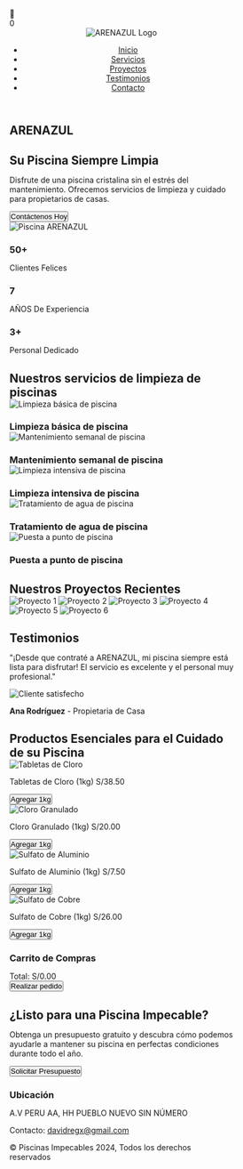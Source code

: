 <html lang="es">
<head>
  <meta charset="UTF-8">
  <meta name="viewport" content="width=device-width, initial-scale=0.6">
  <title>ARENAZUL: Mantenimiento de Piscinas</title>
  <style>
    /* Reset and Global Styles */
    * {
      margin: 0;
      padding: 0;
      box-sizing: border-box;
    }

   body {
      font-family: 'Arial', sans-serif;
      line-height: 1.6;
      background-color: #d6f0f1;
    }

    /* Header Section */
   header {
      background-color: #c7c7c2;
      padding: 10px 20px;
      box-shadow: 0 4px 8px rgba(0, 0, 0, 0.1);
      display: flex;
      justify-content: space-between;
      align-items: center;
      border-radius: 15px;
      margin: 20px;
      position: relative;
    }

  header .logo {
      display: flex;
      align-items: center;
    }

   header .logo img {
      background-color: transparent;
      width: 80px;
      height: auto;
    }

   nav ul {
      display: flex;
      justify-content: flex-end;
      list-style-type: none;
      padding: 0;
    }

   nav ul li {
      margin-left: 20px;
      font-size: 15px;
    }

   nav ul li a {
      color: white;
      text-decoration: none;
      font-weight: bold;
      text-transform: uppercase;
    }

   nav ul li a:hover {
      color: #d6f0f1;
    }

    /* Icono flotante del carrito */
   #floating-cart-icon {
      position: fixed;
      top: 30px;
      right: 30px;
      z-index: 1000;
      background-color: #00A9E0;
      color: white;
      width: 50px;
      height: 50px;
      border-radius: 50%;
      display: flex;
      justify-content: center;
      align-items: center;
      font-size: 24px;
      cursor: pointer;
      box-shadow: 0 4px 10px rgba(0, 0, 0, 0.2);
      transition: all 0.3s ease;
    }

   #floating-cart-icon:hover {
      background-color: #ffde00;
      transform: scale(1.1);
    }

   #cart-badge {
      position: absolute;
      top: -5px;
      right: -5px;
      background-color: #ff6b6b;
      color: white;
      border-radius: 50%;
      width: 20px;
      height: 20px;
      font-size: 12px;
      display: flex;
      justify-content: center;
      align-items: center;
    }

    /* Hamburguesa */
   .menu-toggle {
      display: none;
      flex-direction: column;
      cursor: pointer;
      margin-left: auto;
    }

   .menu-toggle span {
      background-color: white;
      height: 4px;
      width: 20px;
      margin: 4px 0;
      border-radius: 5px;
    }

    /* Hero Section */
   .hero {
      display: flex;
      justify-content: space-between;
      align-items: center;
      background: linear-gradient(to right, #e8fbff, #d6f0f1);
      padding: 10px 20px;
      color: #0f172a;
      text-align: left;
      background-size: cover;
      background-position: center;
    }

   .hero-content h1 {
      font-size: 50px;
      margin-bottom: 0px;
    }

   .hero-content p {
      font-size: 20px;
      margin-bottom: 30px;
    }

   .hero button {
      background-color: #0f172a;
      padding: 15px 30px;
      font-size: 18px;
      border: none;
      color: white;
      cursor: pointer;
      border-radius: 5px;
    }

   .hero button:hover {
      background-color: #00A9E0;
    }

   .hero img {
      width: 50%;
      border-radius: 20px 0px 30px 0px;
    }

    /* Projects Section */
   .projects {
      padding: 20px 0;
      background-color: white;
      text-align: center;
    }

   .projects h2 {
      font-size: 36px;
      margin-bottom: 40px;
    }

  .project-gallery {
      display: grid;
      grid-template-columns: repeat(3, 1fr);
      gap: 20px;
    }

   .project-gallery img {
      width: 100%;
      height: 250px;
      object-fit: cover;
      border-radius: 10px;
      box-shadow: 0 4px 8px rgba(0, 0, 0, 0.1);
    }

    /* Services Section */
   .services {
      padding: 0px 30px;
      text-align: center;
    }

   .service-stats {
      display: flex;
      flex-direction: row;
      justify-content: space-around;
      margin-bottom: 50px;
    }

   .stat {
      padding: 30px;
      width: auto;
    }

   .stat h3 {
      font-size: 48px;
    }

   .stat p {
      font-size: 18px;
    }
    
    /* Sección de servicios */
   section {
      padding: 20px;
      margin: 20px;
    }

    /* Título centrado */
   h2 {
      text-align: center;
      margin-bottom: 20px;
    }

    /* Contenedor de servicios */
   .service {
      display: inline-block;
      width: 48%;
      text-align: center;
      margin: 10px;
      box-sizing: border-box;
    }

    /* Imágenes dentro de los servicios */
  .service img {
      width: 100%;
      height: 250px;
      object-fit: cover;
      border-radius: 10px;
    }

    /* Testimonials Section */
   .testimonials {
      background-color: #d6f0f1;
      text-align: center;
    }

   .testimonials h2 {
      font-size: 36px;
      margin-bottom: 30px;
    }

   .testimonial img {
      width: 100%;
      border-radius: 20px 0px 30px 0px;
    }

   .testimonial {
      background-color: white;
      padding: 10px;
      border-radius: 20px;
      box-shadow: 0 4px 8px rgba(0, 0, 0, 0.5);
      max-width: 600px;
      margin: 0 auto;
    }

   .testimonial p {
      font-size: 20px;
      color: #555;
      margin-bottom: 20px;
    }

   .testimonial strong {
      font-size: 18px;
      color: #00A9E0;
    }

    /* Products Section */
   .products {
      padding: 20px 20px;
      background-color: white;
      text-align: center;
    }

   .products h2 {
      font-size: 36px;
      margin-bottom: 40px;
    }

   .product-gallery {
      display: grid;
      grid-template-columns: repeat(3, 1fr);
      gap: 20px;
    }

   .product {
      background-color: #f9f9f9;
      padding: 20px;
      border-radius: 10px;
      box-shadow: 0 4px 8px rgba(0, 0, 0, 0.1);
    }

   .product img {
      width: 100%;
      border-radius: 10px;
      margin-bottom: 20px;
    }

   .product p {
      font-size: 18px;
      color: #333;
      margin-bottom: 20px;
    }

   .product button {
      padding: 10px 20px;
      background-color: #ffde00;
      color: white;
      border: none;
      cursor: pointer;
      border-radius: 5px;
    }

   .product button:hover {
      background-color: #00A9E0;
    }

    /* Floating Cart */
   #floating-cart {
      position: fixed;
      top: 100px;
      right: 30px;
      width: 350px;
      padding: 20px;
      background-color: #fff;
      border-radius: 10px;
      box-shadow: 0 8px 25px rgba(0, 0, 0, 0.2);
      z-index: 9999;
      max-height: 500px;
      overflow-y: auto;
      display: none;
      border: 2px solid #00A9E0;
    }

   #floating-cart h3 {
      margin-bottom: 20px;
      font-size: 22px;
      color: #00A9E0;
      text-align: center;
      border-bottom: 2px solid #eee;
      padding-bottom: 10px;
    }

   #floating-cart ul {
      list-style-type: none;
      padding: 0;
    }

   #floating-cart ul li {
      display: flex;
      align-items: center;
      margin-bottom: 15px;
      font-size: 16px;
      padding-bottom: 15px;
      border-bottom: 1px solid #eee;
    }

   #floating-cart ul li img {
      width: 60px;
      height: 60px;
      margin-right: 10px;
      object-fit: cover;
      border-radius: 5px;
    }

   .cart-item-details {
      flex-grow: 1;
    }

  .cart-item-name {
      font-weight: bold;
    }

   .cart-item-price {
      color: #00A9E0;
    }

   .cart-quantity-controls {
      display: flex;
      align-items: center;
      margin-top: 5px;
    }

   .cart-quantity-controls button {
      width: 30px;
      height: 30px;
      background: #00A9E0;
      color: white;
      border: none;
      border-radius: 50%;
      font-weight: bold;
      cursor: pointer;
      display: flex;
      justify-content: center;
      align-items: center;
    }

  .cart-quantity-controls span {
      margin: 0 10px;
      min-width: 20px;
      text-align: center;
    }

   .remove-item {
      background: none;
      border: none;
      color: #ff6b6b;
      cursor: pointer;
      margin-left: 10px;
      font-size: 20px;
    }

   .cart-total {
      font-size: 20px;
      font-weight: bold;
      text-align: right;
      margin: 20px 0;
      padding-top: 10px;
      border-top: 2px solid #eee;
    }

   .cart-total span {
      color: #00A9E0;
    }

   #checkout-btn {
      padding: 12px 20px;
      background-color: #ffde00;
      color: #333;
      border: none;
      cursor: pointer;
      border-radius: 5px;
      font-size: 16px;
      font-weight: bold;
      width: 100%;
      transition: background-color 0.3s;
    }

   #checkout-btn:hover {
      background-color: #00A9E0;
      color: white;
    }

    /* Contact Section */
   .contact {
      padding: 50px 30px;
      background-color: #d6f0f1;
      text-align: center;
    }

   .contact h2 {
      font-size: 36px;
      margin-bottom: 30px;
    }

   .contact p {
      font-size: 20px;
      color: #555;
      margin-bottom: 30px;
    }

  .contact button {
      padding: 15px 30px;
      font-size: 18px;
      background-color: #00A9E0;
      color: white;
      border: none;
      cursor: pointer;
      border-radius: 5px;
    }

  .contact button:hover {
      background-color: #ffde00;
    }

    /* Footer Section */
   footer {
      background-color: #00A9E0;
      color: white;
      text-align: center;
      padding: 20px 0;
    }

   .social-media a {
      color: white;
      text-decoration: none;
      margin: 0 10px;
    }

   .social-media a:hover {
      color: #ffde00;
    }

    /* Estilos del pie de página */
   footer {
      background-color: #333;
      color: white;
      text-align: center;
      padding: 20px;
    }

   footer a {
      color: #fff;
      text-decoration: none;
    }

    /* Estilos adicionales */
   #ubicacion {
      margin-top: 20px;
    }

   #ubicacion h3 {
      font-size: 18px;
      margin-bottom: 10px;
    }

    /* Estilos para el logo */
   .logo img {
      width: 100px;
    }

    /* Notification */
   .notification {
      position: fixed;
      bottom: 20px;
      left: 50%;
      transform: translateX(-50%);
      background-color: #00A9E0;
      color: white;
      padding: 15px 30px;
      border-radius: 50px;
      box-shadow: 0 4px 10px rgba(0, 0, 0, 0.2);
      z-index: 10000;
      font-weight: bold;
      display: none;
    }
    
    /* ========================================== */
    /* MEJORAS ESPECÍFICAS PARA DISPOSITIVOS MÓVILES */
    /* ========================================== */
    
    /* Prevenir desbordamiento horizontal */
   html, body {
      max-width: 100%;
      overflow-x: hidden;
    }
    
    /* Header para móvil */
   @media (max-width: 768px) {
      header {
        padding: 10px 15px;
        flex-direction: row;
        justify-content: space-between;
        align-items: center;
        margin: 10px;
      }

   .logo img {
        width: 50px;
      }

   nav ul {
        display: none;
        flex-direction: column;
        margin-top: 10px;
        width: 100%;
        padding: 10px 0;
        background-color: #363a3b;
        border-radius: 10px;
        position: absolute;
        top: 100%;
        left: 0;
        z-index: 100;
      }

   nav ul li {
        margin: 10px 0;
        font-size: 14px;
        text-align: center;
      }

  nav ul li a {
        font-size: 1rem;
        padding: 8px 0;
        display: block;
      }

  .menu-toggle {
        display: flex;
      }

   nav ul.open {
        display: flex;
      }
      
  #floating-cart-icon {
        top: 20px;
        right: 20px;
        width: 40px;
        height: 40px;
        font-size: 18px;
      }
    }

    /* Hero section para móvil */
  @media (max-width: 768px) {
      .hero {
        flex-direction: column;
        text-align: center;
        padding: 20px 15px;
        margin: 10px;
      }

  .hero-content h1 {
        font-size: 2rem;
        line-height: 1.2;
      }

  .hero-content p {
        font-size: 1.1rem;
        margin-bottom: 20px;
      }

   .hero button {
        padding: 12px 25px;
        font-size: 1rem;
        width: 100%;
        max-width: 300px;
        margin: 10px 0;
      }

  .hero img {
        width: 100%;
        border-radius: 10px;
        margin-top: 20px;
      }
    }

    /* Servicios para móvil */
   @media (max-width: 768px) {
      section {
        margin: 10px;
        padding: 15px;
      }
      
  .service {
        display: row;
        width: 100%;
        margin: 5px 0;
      }
      
  .service img {
        height: 200px;
      }
    }

    /* Proyectos para móvil - 2 en 2 */
   @media (max-width: 768px) {
      .projects {
        margin: 10px;
        padding: 15px 0;
      }
      
  .projects h2 {
        font-size: 1.8rem;
        margin-bottom: 20px;
      }
      
   .project-gallery {
        grid-template-columns: repeat(2, 1fr);
        gap: 10px;
      }
      
  .project-gallery img {
        height: 180px;
      }
    }

    /* Testimonios para móvil */
   @media (max-width: 768px) {
      .testimonials {
        margin: 10px;
        padding: 15px;
      }
      
   .testimonials h2 {
        font-size: 1.8rem;
        margin-bottom: 20px;
      }
      
   .testimonial {
        padding: 15px;
      }
      
   .testimonial p {
        font-size: 1.1rem;
      }
    }

    /* Productos para móvil - 2 en 2 */
   @media (max-width: 768px) {
      .products {
        margin: 10px;
        padding: 15px;
      }
      
  .products h2 {
        font-size: 1.8rem;
        margin-bottom: 20px;
      }
      
  .product-gallery {
        grid-template-columns: repeat(2, 1fr);
        gap: 10px;
      }
      
   .product {
        padding: 15px;
      }
      
   .product p {
        font-size: 1.1rem;
      }
      
   .product button {
        width: 100%;
      }
    }

    /* Contacto para móvil */
  @media (max-width: 768px) {
      .contact {
        margin: 10px;
        padding: 30px 15px;
      }
      
  .contact h2 {
        font-size: 1.8rem;
      }
      
  .contact p {
        font-size: 1.1rem;
      }
      
   .contact button {
        padding: 12px 25px;
        font-size: 1rem;
        width: 100%;
        max-width: 300px;
      }
    }

    /* Carrito para móvil - centrado verticalmente */
  @media (max-width: 768px) {
      #floating-cart {
        width: 200%;
        max-width: 450px;
        padding: 15px;
        top: 50%;
        right: 15px;
        transform: translateY(-50%);
        max-height: 80vh;
      }
    }
/* Aumentar tamaño del icono flotante del carrito en móviles */
@media (max-width: 768px) {
  #floating-cart-icon {
    width: 80px;  /* Aumentar tamaño del icono */
    height: 80px;  /* Aumentar tamaño del icono */
    font-size: 36px;  /* Aumentar tamaño del ícono dentro */
  }
}

    /* Footer para móvil */
  @media (max-width: 768px) {
      footer {
        padding: 15px;
      }
      
  #ubicacion h3 {
        font-size: 1.1rem;
      }
      
  #ubicacion p {
        font-size: 0.95rem;
      }
    }

    /* Estadísticas para móvil */
   @media (max-width: 768px) {
      .services {
        margin: 10px;
        padding: 0 15px;
      }
      
   .service-stats {
        flex-direction: row;
        flex-wrap: wrap;
        margin-bottom: 30px;
      }
      
  .stat {
        flex: 1 0 30%;
        padding: 15px;
        min-width: 120px;
      }
      
   .stat h3 {
        font-size: 2rem;
      }
      
   .stat p {
        font-size: 0.9rem;
      }
    }

    /* Notificación para móvil */
   @media (max-width: 768px) {
      .notification {
        padding: 12px 25px;
        font-size: 0.95rem;
        max-width: 90%;
      }
    }

    /* Ajustes para pantallas muy pequeñas */
   @media (max-width: 480px) {
      .hero-content h1 {
        font-size: 1.8rem;
      }
      
   .projects h2, .services h2, .testimonials h2, 
      .products h2, .contact h2 {
        font-size: 1.6rem;
      }
      
  .stat h3 {
        font-size: 1.8rem;
      }
      
      /* Ajustar a 1 columna en pantallas muy pequeñas */
   @media (max-width: 480px) {
        .project-gallery, .product-gallery {
          grid-template-columns: 1fr;
        }
      }
    }
  </style>
</head>
<body>
  <!-- Icono flotante del carrito - Siempre en la parte superior derecha -->
  <div id="floating-cart-icon">
    🛒
    <div id="cart-badge">0</div>
  </div>
  
  <!-- Header Section -->
  <header>
    <div class="logo">
      <img src="https://cdn.wegic.ai/assets/onepage/thread/icon/1750689479539.png" alt="ARENAZUL Logo">
    </div>
    <div class="menu-toggle" onclick="toggleMenu()">
      <span></span>
      <span></span>
    </div>
    <nav>
      <ul>
        <li><a href="#home">Inicio</a></li>
        <li><a href="#servicios">Servicios</a></li>
        <li><a href="#projects">Proyectos</a></li>
        <li><a href="#testimonials">Testimonios</a></li>
        <li><a href="#contact">Contacto</a></li>
      </ul>
    </nav>
  </header>

  <!-- Hero Section -->
  <section id="home" class="hero">
    <div class="hero-content">
      <h1>ARENAZUL</h1>
      <h1>Su Piscina Siempre Limpia</h1>
      <p>Disfrute de una piscina cristalina sin el estrés del mantenimiento. Ofrecemos servicios de limpieza y cuidado para propietarios de casas.</p>
      <button onclick="window.location.href='https://tulink.com';">Contáctenos Hoy</button>
    </div>
    <img src="https://txcdn-prod-a1art.xiaopiu.com/assets/images/app_1925013562074480641/1925013562078674945/6656a072-e611-491d-a643-628c73e7e2d6.jpeg?oldPrompt=A crystal-clear swimming pool reflecting the bright sunlight, surrounded by a well-maintained garden, showcasing pristine water and sparkling clean tiles. The pool is inviting and refreshing, with a sense of cleanliness and tranquility. In the background, a modern house can be seen, subtly suggesting the target audience of homeowners. (Emphasis on cleanliness, clarity, and inviting atmosphere:1.2), (no people in the scene), (professional photography)." alt="Piscina ARENAZUL">
  </section>
  
  <!-- Services Stats Section -->
  <section id="services" class="services">
    <div class="service-stats">
      <div class="stat">
        <h3>50+</h3>
        <p>Clientes Felices</p>
      </div>
      <div class="stat">
        <h3>7</h3>
        <p>AÑOS De Experiencia</p>
      </div>
      <div class="stat">
        <h3>3+</h3>
        <p>Personal Dedicado</p>
      </div>
    </div>
  </section>
  
  <!-- Sección de Servicios -->
  <section id="servicios">
    <h2>Nuestros servicios de limpieza de piscinas</h2>
    <div class="service">
        <img src="https://www.lavanguardia.com/files/image_449_220/uploads/2022/06/15/62a9ad6dd74fb.jpeg" alt="Limpieza básica de piscina">
        <h3>Limpieza básica de piscina</h3>
    </div>
    <div class="service">
        <img src="https://www.tuandco.com/aprendeymejora/wp-content/uploads/2020/04/principal.jpg" alt="Mantenimiento semanal de piscina">
        <h3>Mantenimiento semanal de piscina</h3>
    </div>
    <div class="service">
        <img src="https://lh3.googleusercontent.com/gps-cs/AIky0YVIBZKeG3P0bh4GMiaCE6Vs_GuVz3pLWvFTmNnEdEgmIH6wGXXIFcNf4vRCoVbg8rkLztjS04R9fL_zsf956Nyin8dnQabBxbt-eVZy9n7g5x2Zegs7o4p1hANSBbcvKY-CpqRfRUiwHOJ1=w4000-h3000-p-k-no" alt="Limpieza intensiva de piscina">
        <h3>Limpieza intensiva de piscina</h3>
    </div>
    <div class="service">
        <img src="https://nautilusbr.com/dev/wp-content/uploads/close-up-de-mao-segurando-fita-de-medicao-de-ph-na-agua-da-piscina.jpeg" alt="Tratamiento de agua de piscina">
        <h3>Tratamiento de agua de piscina</h3>
    </div>
    <div class="service">
        <img src="https://www.hidrotec.com/wp-content/uploads/2024/01/preparar-piscina-verano.webp" alt="Puesta a punto de piscina">
        <h3>Puesta a punto de piscina</h3>
    </div>
  </section>

  <!-- Our Projects Section -->
  <section id="projects" class="projects">
    <h2>Nuestros Proyectos Recientes</h2>
    <div class="project-gallery">
      <img src="https://lh3.googleusercontent.com/gps-cs/AIky0YWTgWhMgCINg0P7MCRvFQ6S_2pjcHDxa0cGAqcu8sdChfAU5i5gX1RFxVovDp3MIxJ5UBeuacjPrHWbEvUI4nUSXVWShUJXGqH9a5nXzexSZDha55Xy2oUl0eWnkWxSS056mG7SSF8Vfm0=w3840-h2160-p-k-no" alt="Proyecto 1">
      <img src="https://lh3.googleusercontent.com/gps-cs/AIky0YWTgWhMgCINg0P7MCRvFQ6S_2pjcHDxa0cGAqcu8sdChfAU5i5gX1RFxVovDp3MIxJ5UBeuacjPrHWbEvUI4nUSXVWShUJXGqH9a5nXzexSZDha55Xy2oUl0eWnkWxSS056mG7SSF8Vfm0=w3840-h2160-p-k-no" alt="Proyecto 2">
      <img src="https://lh3.googleusercontent.com/gps-cs/AIky0YXRadNFxZwk-GjtcE5qCL4sILUiGbaS-xzHM8V30PhbIX_mOahPqyQmxIajXIyKjA5rcQtTIOFrY-dIXafAwD8qolFwVA3eDEWKtJKxZadhbGTLsPOl0bC9RPJwKSyMtH178_2wFImqK_kn=w4160-h3120-p-k-no" alt="Proyecto 3">
      <img src="https://lh3.googleusercontent.com/gps-cs/AIky0YXbcEZDRS2R4BlH1aIecDNpKgdSKlomaJJ-IZ_RGvv1F-zE8VJ-zCW4RyKbSSvxt7VFPkME-171ong9ulOOb2ouIpsb5NOwLUEoMj7E3OAbfGsNi65WLE_AY_Oyod0ZIPXu2RSLroCZCAu8=w4160-h3120-p-k-no" alt="Proyecto 4">
      <img src="https://lh3.googleusercontent.com/gps-cs/AIky0YWhbbPVB7G5IqJrstFiNOsmhQuRlXVeWgKxSAdMKsWrmKsVniqxDxtnrQSPxOZa3dZlq2gyJ3A7B2MC_tKjCfMmh9p7PkM0TGhKvxvgYd6uokFSZEwe_LUdJvqeulRd4AQWp9DzfkiDIOkI=w4608-h3456-p-k-no" alt="Proyecto 5">
      <img src="https://lh3.googleusercontent.com/gps-cs/AIky0YWglv-HM0EpZ0Rrfm3_LA_Pd3oAU9WVk12GZL1qUNG9PHxOXJ2DdCeqyIQ6gb46_R-9YzLhw6O_Vmy8YX9DFeGrtRW7Qo6BLtIQB7g3T5l-pC7A6m6DfbUY9gCC7i2T7ruvIF6invi2Uwhg=w4608-h3456-p-k-no" alt="Proyecto 6">
    </div>
  </section>

  <!-- Testimonials Section -->
  <section id="testimonials" class="testimonials">
    <h2>Testimonios</h2>
    <div class="testimonial">
      <p>"¡Desde que contraté a ARENAZUL, mi piscina siempre está lista para disfrutar! El servicio es excelente y el personal muy profesional."</p>
      <img src="https://txcdn-prod-a1art.xiaopiu.com/assets/images/app_1925013562074480641/1925013562078674945/84d609b0-2f3d-4459-b9b7-6b3f0df73055.jpeg?oldPrompt=A serene and crystal-clear swimming pool reflecting the bright sky, surrounded by a well-maintained patio with comfortable lounge chairs, showcasing the joy and satisfaction of happy homeowners (trustworthy:1.2), suggesting relaxation and a carefree lifestyle (professional:1.1), pristine water (clean:1.3), natural sunlight, enhancing the inviting ambiance, no visible cleaning equipment" alt="Cliente satisfecho">
      <p><strong>Ana Rodríguez</strong> - Propietaria de Casa</p>
    </div>
  </section>

  <!-- Products Section -->
  <section id="products" class="products">
    <h2>Productos Esenciales para el Cuidado de su Piscina</h2>
    <div class="product-gallery">
      <div class="product">
        <img src="https://ceramicorpcenter.pe/wp-content/uploads/2024/05/CLORO-PASTILLAS.jpg" alt="Tabletas de Cloro">
        <p>Tabletas de Cloro (1kg) S/38.50</p>
        <button onclick="addToCart('Tabletas de Cloro', 38.50, 'https://ceramicorpcenter.pe/wp-content/uploads/2024/05/CLORO-PASTILLAS.jpg')">Agregar 1kg</button>
      </div>
      <div class="product">
        <img src="https://insumosquimicos.pe/wp-content/uploads/2021/08/Cloro-granulado-.jpg" alt="Cloro Granulado">
        <p>Cloro Granulado (1kg) S/20.00</p>
        <button onclick="addToCart('Cloro Granulado', 20.00, 'https://insumosquimicos.pe/wp-content/uploads/2021/08/Cloro-granulado-.jpg')">Agregar 1kg</button>
      </div>
      <div class="product">
        <img src="https://aquagardens.com.ec/wp-content/uploads/2021/07/AQUA-7-800x800-1.jpg" alt="Sulfato de Aluminio">
        <p>Sulfato de Aluminio (1kg) S/7.50</p>
        <button onclick="addToCart('Sulfato de Aluminio', 7.50, 'https://aquagardens.com.ec/wp-content/uploads/2021/07/AQUA-7-800x800-1.jpg')">Agregar 1kg</button>
      </div>
      <div class="product">
        <img src="https://sulcosa.b-cdn.net/wp-content/uploads/2024/04/Sulfato-de-cobre-pentahidratado.webp" alt="Sulfato de Cobre">
        <p>Sulfato de Cobre (1kg) S/26.00</p>
        <button onclick="addToCart('Sulfato de Cobre', 26.00, 'https://sulcosa.b-cdn.net/wp-content/uploads/2024/04/Sulfato-de-cobre-pentahidratado.webp')">Agregar 1kg</button>
      </div>
    </div>
  </section>

  <!-- Floating Cart Section -->
  <div id="floating-cart">
    <h3>Carrito de Compras</h3>
    <ul id="cart-list"></ul>
    <div class="cart-total">Total: <span id="cart-total">S/0.00</span></div>
    <button id="checkout-btn" onclick="checkout()">Realizar pedido</button>
  </div>
  
  <!-- Notification -->
  <div class="notification" id="notification"></div>

  <!-- Contact Section -->
  <section id="contact" class="contact">
    <h2>¿Listo para una Piscina Impecable?</h2>
    <p>Obtenga un presupuesto gratuito y descubra cómo podemos ayudarle a mantener su piscina en perfectas condiciones durante todo el año.</p>
     <button onclick="window.location.href='https://tulink.com';">Solicitar Presupuesto</button>
  </section>
  
  <!-- Sección de ubicación -->
  <footer>
    <div id="ubicacion">
      <h3>Ubicación</h3>
      <p>A.V PERU AA, HH PUEBLO NUEVO SIN NÚMERO</p>
      <p>Contacto: <a href="mailto:davidregx@gmail.com">davidregx@gmail.com</a></p>
    </div>
  </footer>

  <!-- Footer Section -->
  <footer>
    <div class="footer-content">
      <p>&copy; Piscinas Impecables 2024, Todos los derechos reservados</p>
    </div>
  </footer>

  <script>
    // Variables globales
    let cart = [];
    let cartVisible = false;

    // Funciones del carrito
    function addToCart(productName, productPrice, productImage) {
      // Verificar si el producto ya está en el carrito
      const existingItem = cart.find(item => item.name === productName);
      
      if (existingItem) {
        // Incrementar en 1kg (1 unidad)
        existingItem.quantity++;
      } else {
        // Agregar nuevo producto (1kg)
        cart.push({ 
          name: productName, 
          price: productPrice, 
          image: productImage, 
          quantity: 1 
        });
      }
      
      updateCart();
      showNotification(`1kg de ${productName} añadido al carrito`);
      
      // Mantener el carrito abierto después de añadir
      document.getElementById('floating-cart').style.display = 'block';
      cartVisible = true;
    }

    function updateCart() {
      const cartList = document.getElementById('cart-list');
      const cartTotalElement = document.getElementById('cart-total');
      const cartBadge = document.getElementById('cart-badge');
      let total = 0;
      let itemCount = 0;
      
      cartList.innerHTML = '';
      
      cart.forEach((item, index) => {
        const li = document.createElement('li');
        const itemTotal = item.price * item.quantity;
        total += itemTotal;
        itemCount += item.quantity;
        
        li.innerHTML = `

          <img src="${item.image}" alt="${item.name}">
          <div class="cart-item-details">
            <p class="cart-item-name">${item.name}</p>
            <p class="cart-item-price">S/${item.price.toFixed(2)}/kg</p>
            <div class="cart-quantity-controls">
              <button onclick="changeQuantity(${index}, -1, event)">-</button>
              <span>${item.quantity} kg</span>
              <button onclick="changeQuantity(${index}, 1, event)">+</button>
            </div>
          </div>
          <button class="remove-item" onclick="removeFromCart(${index}, event)">×</button>
        `;

        cartList.appendChild(li);
      });
      
      cartTotalElement.textContent = `S/${total.toFixed(2)}`;
      cartBadge.textContent = itemCount;
      
      // Mostrar carrito si hay productos
      if (cart.length > 0 && !cartVisible) {
        document.getElementById('floating-cart').style.display = 'block';
        cartVisible = true;
      }
    }

    function changeQuantity(index, change, event) {
      // Detener la propagación del evento para evitar que se cierre el carrito
      event.stopPropagation();
      
      // Cambiar la cantidad en kg
      cart[index].quantity += change;
      
      // Si la cantidad es 0 o menos, eliminar el producto
      if (cart[index].quantity <= 0) {
        cart.splice(index, 1);
      }
      
      updateCart();
    }

    function removeFromCart(index, event) {
      // Detener la propagación del evento para evitar que se cierre el carrito
      event.stopPropagation();
      
      cart.splice(index, 1);
      updateCart();
      
      if (cart.length === 0) {
        document.getElementById('floating-cart').style.display = 'none';
        cartVisible = false;
      }
    }

    function toggleCart() {
      const cartElement = document.getElementById('floating-cart');
      
      if (cart.length === 0) {
        showNotification("El carrito está vacío");
        return;
      }
      
      if (cartElement.style.display === 'block') {
        cartElement.style.display = 'none';
        cartVisible = false;
      } else {
        cartElement.style.display = 'block';
        cartVisible = true;
      }
    }

    function checkout() {
      if (cart.length === 0) {
        showNotification("El carrito está vacío");
        return;
      }
      
      let message = "¡Hola ARENAZUL! Quiero hacer un pedido de productos para piscina:\n\n";
      let total = 0;
      
      cart.forEach(item => {
        const itemTotal = item.price * item.quantity;
        total += itemTotal;
        message += `- ${item.name}: ${item.quantity} kg - S/${itemTotal.toFixed(2)}\n`;
      });
      
      message += `\nTotal: S/${total.toFixed(2)}`;
      
      const whatsappUrl = `https://wa.me/51999999999?text=${encodeURIComponent(message)}`;
      window.open(whatsappUrl, '_blank');
    }

    // Funciones auxiliares
    function showNotification(message) {
      const notification = document.getElementById('notification');
      notification.textContent = message;
      notification.style.display = 'block';
      
      setTimeout(() => {
        notification.style.transition = 'opacity 0.5s';
        notification.style.opacity = '0';
        setTimeout(() => {
          notification.style.display = 'none';
          notification.style.opacity = '1';
        }, 500);
      }, 3000);
    }

    // Menú móvil
    function toggleMenu() {
      const navMenu = document.querySelector('nav ul');
      navMenu.classList.toggle('open');
    }

    // Cerrar carrito al hacer clic fuera de él
    document.addEventListener('click', function(event) {
      const cartElement = document.getElementById('floating-cart');
      const cartIcon = document.getElementById('floating-cart-icon');
      
      // Verificar si el clic fue fuera del carrito y fuera del icono del carrito
      if (cartVisible && 
          !cartElement.contains(event.target) && 
          event.target !== cartIcon &&
          !cartIcon.contains(event.target)) {
        cartElement.style.display = 'none';
        cartVisible = false;
      }
    });

    // Inicializar
    document.getElementById('floating-cart-icon').addEventListener('click', toggleCart);
    
    // Prevenir el desplazamiento horizontal en móvil
    window.addEventListener('resize', function() {
      if (window.innerWidth < 768) {
        document.body.style.overflowX = 'hidden';
      } else {
        document.body.style.overflowX = 'auto';
      }
    });
    
    // Ajustar posición del carrito al desplazar
    window.addEventListener('scroll', function() {
      if (window.innerWidth < 768 && cartVisible) {
        const cartElement = document.getElementById('floating-cart');
        cartElement.style.top = '50%';
        cartElement.style.transform = 'translateY(-50%)';
      }
    });
  </script>
</body>
</html>
